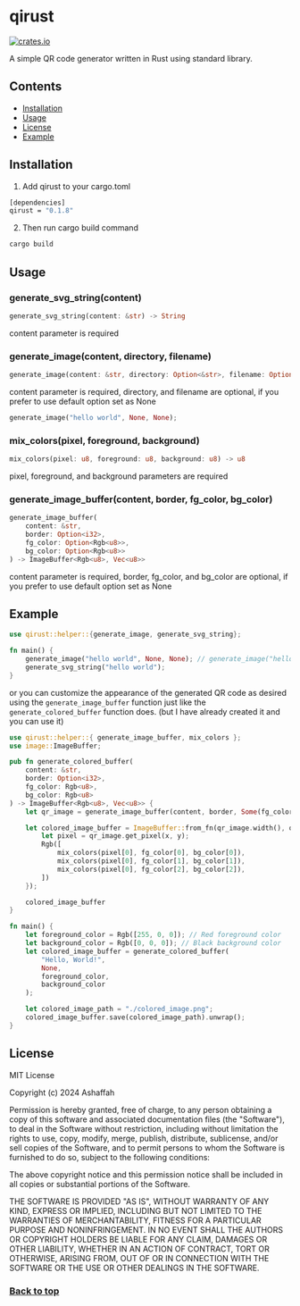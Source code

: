 # qirust

[![crates.io](https://img.shields.io/crates/v/qirust.svg)](https://crates.io/crates/qirust)

A simple QR code generator written in Rust using standard library.

## Contents

- [Installation](#installation)
- [Usage](#usage)
- [License](#license)
- [Example](#example)

## Installation

1. Add qirust to your cargo.toml

```bash
[dependencies]
qirust = "0.1.8"
```

2. Then run cargo build command

```bash
cargo build
```

## Usage

### generate_svg_string(content)

```rust
generate_svg_string(content: &str) -> String
```

content parameter is required

### generate_image(content, directory, filename)

```rust
generate_image(content: &str, directory: Option<&str>, filename: Option<&str>)
```

content parameter is required, directory, and filename are optional, if you prefer to use default option set as None

```rust
generate_image("hello world", None, None);
```

### mix_colors(pixel, foreground, background)

```rust
mix_colors(pixel: u8, foreground: u8, background: u8) -> u8
```

pixel, foreground, and background parameters are required

### generate_image_buffer(content, border, fg_color, bg_color)

```rust
generate_image_buffer(
    content: &str,
    border: Option<i32>,
    fg_color: Option<Rgb<u8>>,
    bg_color: Option<Rgb<u8>>
) -> ImageBuffer<Rgb<u8>, Vec<u8>>
```

content parameter is required, border, fg_color, and bg_color are optional, if you prefer to use default option set as None

## Example

```rust
use qirust::helper::{generate_image, generate_svg_string};

fn main() {
    generate_image("hello world", None, None); // generate_image("hello world", Some("your_image_directory"), Some("image_name"));
    generate_svg_string("hello world");
}
```

or you can customize the appearance of the generated QR code as desired using the `generate_image_buffer` function just like the `generate_colored_buffer` function does. (but I have already created it and you can use it)

```rust
use qirust::helper::{ generate_image_buffer, mix_colors };
use image::ImageBuffer;

pub fn generate_colored_buffer(
    content: &str,
    border: Option<i32>,
    fg_color: Rgb<u8>,
    bg_color: Rgb<u8>
) -> ImageBuffer<Rgb<u8>, Vec<u8>> {
    let qr_image = generate_image_buffer(content, border, Some(fg_color), Some(bg_color));

    let colored_image_buffer = ImageBuffer::from_fn(qr_image.width(), qr_image.height(), |x, y| {
        let pixel = qr_image.get_pixel(x, y);
        Rgb([
            mix_colors(pixel[0], fg_color[0], bg_color[0]),
            mix_colors(pixel[0], fg_color[1], bg_color[1]),
            mix_colors(pixel[0], fg_color[2], bg_color[2]),
        ])
    });

    colored_image_buffer
}

fn main() {
    let foreground_color = Rgb([255, 0, 0]); // Red foreground color
    let background_color = Rgb([0, 0, 0]); // Black background color
    let colored_image_buffer = generate_colored_buffer(
        "Hello, World!",
        None,
        foreground_color,
        background_color
    );

    let colored_image_path = "./colored_image.png";
    colored_image_buffer.save(colored_image_path).unwrap();
}
```

## License

MIT License

Copyright (c) 2024 Ashaffah

Permission is hereby granted, free of charge, to any person obtaining a copy
of this software and associated documentation files (the "Software"), to deal
in the Software without restriction, including without limitation the rights
to use, copy, modify, merge, publish, distribute, sublicense, and/or sell
copies of the Software, and to permit persons to whom the Software is
furnished to do so, subject to the following conditions:

The above copyright notice and this permission notice shall be included in all
copies or substantial portions of the Software.

THE SOFTWARE IS PROVIDED "AS IS", WITHOUT WARRANTY OF ANY KIND, EXPRESS OR
IMPLIED, INCLUDING BUT NOT LIMITED TO THE WARRANTIES OF MERCHANTABILITY,
FITNESS FOR A PARTICULAR PURPOSE AND NONINFRINGEMENT. IN NO EVENT SHALL THE
AUTHORS OR COPYRIGHT HOLDERS BE LIABLE FOR ANY CLAIM, DAMAGES OR OTHER
LIABILITY, WHETHER IN AN ACTION OF CONTRACT, TORT OR OTHERWISE, ARISING FROM,
OUT OF OR IN CONNECTION WITH THE SOFTWARE OR THE USE OR OTHER DEALINGS IN THE
SOFTWARE.

### <a href="#qirust">Back to top</a>
